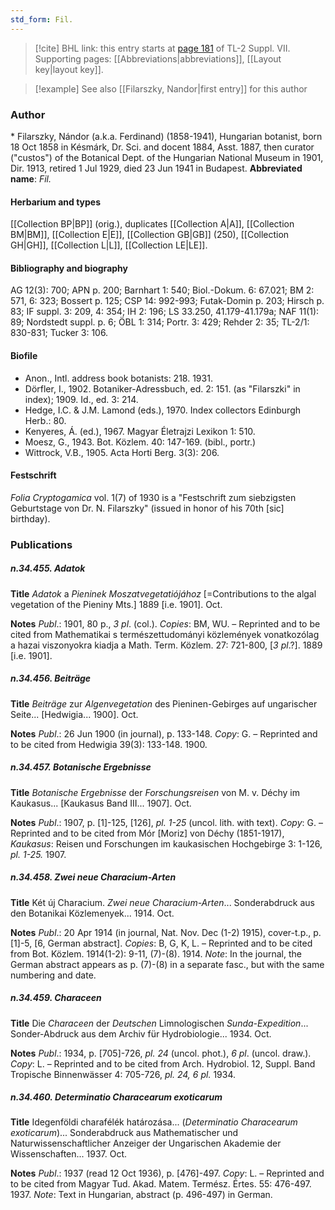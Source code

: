 ```yaml
---
std_form: Fil.
---
```


> [!cite] BHL link: this entry starts at [page 181](https://www.biodiversitylibrary.org/page/33259685) of TL-2 Suppl. VII.
> Supporting pages: [[Abbreviations|abbreviations]], [[Layout key|layout key]].

> [!example] See also [[Filarszky, Nandor|first entry]] for this author

### Author

\* Filarszky, Nándor (a.k.a. Ferdinand) (1858-1941), Hungarian botanist, born 18 Oct 1858 in Késmárk, Dr. Sci. and docent 1884, Asst. 1887, then curator ("custos") of the Botanical Dept. of the Hungarian National Museum in 1901, Dir. 1913, retired 1 Jul 1929, died 23 Jun 1941 in Budapest. 
**Abbreviated name**: *Fil.*

#### Herbarium and types

[[Collection BP|BP]] (orig.), duplicates [[Collection A|A]], [[Collection BM|BM]], [[Collection E|E]], [[Collection GB|GB]] (250), [[Collection GH|GH]], [[Collection L|L]], [[Collection LE|LE]].

#### Bibliography and biography

AG 12(3): 700; APN p. 200; Barnhart 1: 540; Biol.-Dokum. 6: 67.021; BM 2: 571, 6: 323; Bossert p. 125; CSP 14: 992-993; Futak-Domin p. 203; Hirsch p. 83; IF suppl. 3: 209, 4: 354; IH 2: 196; LS 33.250, 41.179-41.179a; NAF 11(1): 89; Nordstedt suppl. p. 6; ÖBL 1: 314; Portr. 3: 429; Rehder 2: 35; TL-2/1: 830-831; Tucker 3: 106.

#### Biofile

- Anon., Intl. address book botanists: 218. 1931.
- Dörfler, I., 1902. Botaniker-Adressbuch, ed. 2: 151. (as "Filarszki" in index); 1909. Id., ed. 3: 214.
- Hedge, I.C. & J.M. Lamond (eds.), 1970. Index collectors Edinburgh Herb.: 80.
- Kenyeres, Á. (ed.), 1967. Magyar Életrajzi Lexikon 1: 510.
- Moesz, G., 1943. Bot. Közlem. 40: 147-169. (bibl., portr.)
- Wittrock, V.B., 1905. Acta Horti Berg. 3(3): 206.

#### Festschrift

*Folia Cryptogamica* vol. 1(7) of 1930 is a "Festschrift zum siebzigsten Geburtstage von Dr. N. Filarszky" (issued in honor of his 70th \[sic\] birthday).

### Publications

##### n.34.455. Adatok

**Title**
*Adatok* a *Pieninek Moszatvegetatiójához* \[=Contributions to the algal vegetation of the Pieniny Mts.\] 1889 \[i.e. 1901\]. Oct.

**Notes**
*Publ*.: 1901, 80 p., *3 pl*. (col.). *Copies*: BM, WU. – Reprinted and to be cited from Mathematikai s természettudományi közlemények vonatkozólag a hazai viszonyokra kiadja a Math. Term. Közlem. 27: 721-800, \[*3 pl*.?\]. 1889 \[i.e. 1901\].

##### n.34.456. Beiträge

**Title**
*Beiträge* zur *Algenvegetation* des Pieninen-Gebirges auf ungarischer Seite... \[Hedwigia... 1900\]. Oct.

**Notes**
*Publ*.: 26 Jun 1900 (in journal), p. 133-148. *Copy*: G. – Reprinted and to be cited from Hedwigia 39(3): 133-148. 1900.

##### n.34.457. Botanische Ergebnisse

**Title**
*Botanische Ergebnisse* der *Forschungsreisen* von M. v. Déchy im Kaukasus... \[Kaukasus Band III... 1907\]. Oct.

**Notes**
*Publ*.: 1907, p. \[1\]-125, \[126\], *pl. 1-25* (uncol. lith. with text). *Copy*: G. – Reprinted and to be cited from Mór \[Moriz\] von Déchy (1851-1917), *Kaukasus*: Reisen und Forschungen im kaukasischen Hochgebirge 3: 1-126, *pl. 1-25.* 1907.

##### n.34.458. Zwei neue Characium-Arten

**Title**
Két új Characium. *Zwei neue Characium-Arten*... Sonderabdruck aus den Botanikai Közlemenyek... 1914. Oct.

**Notes**
*Publ*.: 20 Apr 1914 (in journal, Nat. Nov. Dec (1-2) 1915), cover-t.p., p. \[1\]-5, \[6, German abstract\]. *Copies*: B, G, K, L. – Reprinted and to be cited from Bot. Közlem. 1914(1-2): 9-11, (7)-(8). 1914.
*Note*: In the journal, the German abstract appears as p. (7)-(8) in a separate fasc., but with the same numbering and date.

##### n.34.459. Characeen

**Title**
Die *Characeen* der *Deutschen* Limnologischen *Sunda-Expedition*... Sonder-Abdruck aus dem Archiv für Hydrobiologie... 1934. Oct.

**Notes**
*Publ*.: 1934, p. \[705\]-726, *pl. 24* (uncol. phot.), *6 pl*. (uncol. draw.). *Copy*: L. – Reprinted and to be cited from Arch. Hydrobiol. 12, Suppl. Band Tropische Binnenwässer 4: 705-726, *pl. 24, 6 pl.* 1934.

##### n.34.460. Determinatio Characearum exoticarum

**Title**
Idegenföldi charafélék határozása... (*Determinatio Characearum exoticarum*)... Sonderabdruck aus Mathematischer und Naturwissenschaftlicher Anzeiger der Ungarischen Akademie der Wissenschaften... 1937. Oct.

**Notes**
*Publ*.: 1937 (read 12 Oct 1936), p. \[476\]-497. *Copy*: L. – Reprinted and to be cited from Magyar Tud. Akad. Matem. Termész. Értes. 55: 476-497. 1937.
*Note*: Text in Hungarian, abstract (p. 496-497) in German.

